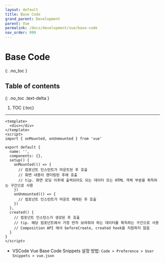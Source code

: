 ```yaml
---
layout: default
title: Base Code
grand_parent: Development
parent: Vue
permalink: /docs/development/vue/base-code
nav_order: 999
---
```


# Base Code
{: .no_toc }

## Table of contents
{: .no_toc .text-delta }

1. TOC
{:toc}

---

```
<template>
  <div></div>
</template>
<script>
import { onMounted, onUnmounted } from 'vue'

export default {
  name: '',
  components: {},
  setup() {
    onMounted(() => {
      // 컴포넌트 인스턴트가 마운트된 후 호출
      // 화면 내용이 랜더링된 후에 호출
      // tip. 화면 로딩 이후에 출력되어도 되는 데이터 또는 HTML 객체 부분을 획득하는 구간으로 사용
    })
    onUnmounted(() => {
      // 컴포넌트 인스턴트가 마운트 해제된 후 호출
    })
  },
  created() {
    // 컴포넌트 인스턴스가 생성된 후 호출
    // tip. 해당 컴포넌트에서 가장 먼저 보여줘야 하는 데이터를 획득하는 구간으로 사용
    // Composition API 에서 beforeCreate, created hook을 지원하지 않음
  }
}
</script>

```

- VSCode Vue Base Code Snippets 설정 방법: `Code > Preference > User Snippets > vue.json`
